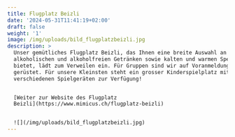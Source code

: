 ```yaml
---
title: Flugplatz Beizli
date: '2024-05-31T11:41:19+02:00'
draft: false
weight: '1'
image: /img/uploads/bild_flugplatzbeizli.jpg
description: >
  Unser gemütliches Flugplatz Beizli, das Ihnen eine breite Auswahl an
  alkoholischen und alkoholfreien Getränken sowie kalten und warmen Speisen
  bietet, lädt zum Verweilen ein. Für Gruppen sind wir auf Voranmeldung bestens
  gerüstet. Für unsere Kleinsten steht ein grosser Kinderspielplatz mit
  verschiedenen Spielgeräten zur Verfügung!


  [Weiter zur Website des Flugplatz
  Beizli](https://www.mimicus.ch/flugplatz-beizli)


  ![](/img/uploads/bild_flugplatzbeizli.jpg)
---
```


